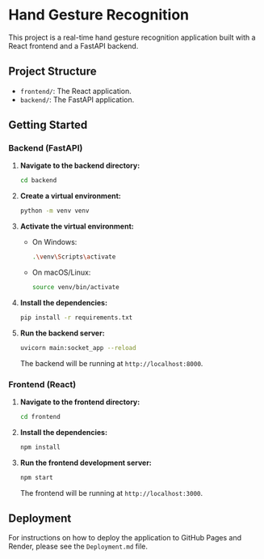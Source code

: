 # Hand Gesture Recognition

This project is a real-time hand gesture recognition application built with a React frontend and a FastAPI backend.

## Project Structure

-   `frontend/`: The React application.
-   `backend/`: The FastAPI application.

## Getting Started

### Backend (FastAPI)

1.  **Navigate to the backend directory:**
    ```bash
    cd backend
    ```

2.  **Create a virtual environment:**
    ```bash
    python -m venv venv
    ```

3.  **Activate the virtual environment:**
    -   On Windows:
        ```bash
        .\venv\Scripts\activate
        ```
    -   On macOS/Linux:
        ```bash
        source venv/bin/activate
        ```

4.  **Install the dependencies:**
    ```bash
    pip install -r requirements.txt
    ```

5.  **Run the backend server:**
    ```bash
    uvicorn main:socket_app --reload
    ```
    The backend will be running at `http://localhost:8000`.

### Frontend (React)

1.  **Navigate to the frontend directory:**
    ```bash
    cd frontend
    ```

2.  **Install the dependencies:**
    ```bash
    npm install
    ```

3.  **Run the frontend development server:**
    ```bash
    npm start
    ```
    The frontend will be running at `http://localhost:3000`.

## Deployment

For instructions on how to deploy the application to GitHub Pages and Render, please see the `Deployment.md` file.